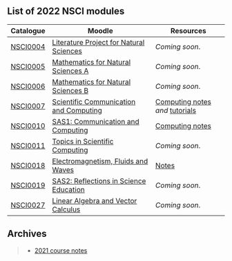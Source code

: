 ## List of 2022 NSCI modules

| Catalogue      | Moodle | Resources |
| ----------- | ----------- |  ----------- |
| [NSCI0004](https://www.ucl.ac.uk/module-catalogue/modules/literature-project-for-natural-sciences-bscmsci-programme-NSCI0004)    | [Literature Project for Natural Sciences](https://moodle.ucl.ac.uk/course/view.php?id=25822)| _Coming soon_.|
| [NSCI0005](https://www.ucl.ac.uk/module-catalogue/modules/mathematics-for-natural-sciences-a-NSCI0005)      | [Mathematics for Natural Sciences A](https://moodle.ucl.ac.uk/course/view.php?id=26023) | _Coming soon_.|
| [NSCI0006](https://www.ucl.ac.uk/module-catalogue/modules/mathematics-for-natural-sciences-b-NSCI0006)      | [Mathematics for Natural Sciences B](https://moodle.ucl.ac.uk/course/view.php?id=26711) | _Coming soon_.|
| [NSCI0007](https://www.ucl.ac.uk/module-catalogue/modules/scientific-communication-and-computing-NSCI0007)      | [Scientific Communication and Computing](https://moodle.ucl.ac.uk/course/view.php?id=27796) |[Computing notes](https://uclnatsci.github.io/Scientific-Computing/intro.html) *and* [tutorials](https://uclnatsci.github.io/Scientific-Computing-Tutorials.html)|
| [NSCI0010](https://www.ucl.ac.uk/module-catalogue/modules/science-and-society-1-communication-and-computing-NSCI0010)      | [SAS1: Communication and Computing](https://moodle.ucl.ac.uk/course/view.php?id=28704) |[Computing notes](https://uclnatsci.github.io/Interdisciplinary-Research-Skills)|
| [NSCI0011](https://www.ucl.ac.uk/module-catalogue/modules/topics-in-scientific-computing-NSCI0011)      | [Topics in Scientific Computing](https://moodle.ucl.ac.uk/course/view.php?id=27797) | _Coming soon_.|
| [NSCI0018](https://www.ucl.ac.uk/module-catalogue/modules/electromagnetism-fluids-and-waves-NSCI0018)       | [Electromagnetism, Fluids and Waves](https://moodle.ucl.ac.uk/course/view.php?id=28703) | [Notes](https://uclnatsci.github.io/Electromagnetism-Fluids-and-Waves/intro.html)|
| [NSCI0019](https://www.ucl.ac.uk/module-catalogue/modules/science-and-society-2-reflections-in-science-education-NSCI0019)| [SAS2: Reflections in Science Education](https://moodle.ucl.ac.uk/course/view.php?id=28705) | _Coming soon_.|
| [NSCI0027](https://www.ucl.ac.uk/module-catalogue/modules/linear-algebra-and-vector-calculus-NSCI0027)      | [Linear Algebra and Vector Calculus](https://moodle.ucl.ac.uk/course/view.php?id=26022) | _Coming soon_.|


## Archives
> * [2021 course notes](https://uclnatsci.github.io/2021.html)


